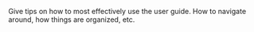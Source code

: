 Give tips on how to most effectively use the user guide.  How to navigate around, how things are organized, etc. 
